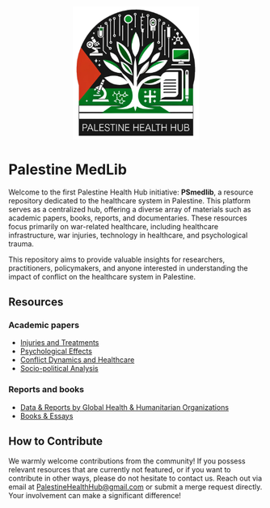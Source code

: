 <p align="center">
  <img src="gfx/PHH_Logo_transp.png" alt="Palestine Health Hub logo" width="250">
</p>


# Palestine MedLib

Welcome to the first Palestine Health Hub initiative: **PSmedlib**, a resource repository dedicated to the healthcare system in Palestine. This platform serves as a centralized hub, offering a diverse array of materials such as academic papers, books, reports, and documentaries. These resources focus primarily on war-related healthcare, including healthcare infrastructure, war injuries, technology in healthcare, and psychological trauma.

This repository aims to provide valuable insights for researchers, practitioners, policymakers, and anyone interested in understanding the impact of conflict on the healthcare system in Palestine.


## Resources
### Academic papers
- [Injuries and Treatments](/resources/injuries_and_treatments.md)
- [Psychological Effects](/resources/psychological_effects.md)
- [Conflict Dynamics and Healthcare](/resources/conflict_dynamics.md)
- [Socio-political Analysis](/resources/socio-political_analysis.md)

### Reports and books
- [Data & Reports by Global Health & Humanitarian Organizations](/resources/int_reports.md)
- [Books & Essays](/resources/books.md)

## How to Contribute
We warmly welcome contributions from the community! If you possess relevant resources that are currently not featured, or if you want to contribute in other ways, please do not hesitate to contact us. Reach out via email at PalestineHealthHub@gmail.com or submit a merge request directly. Your involvement can make a significant difference!